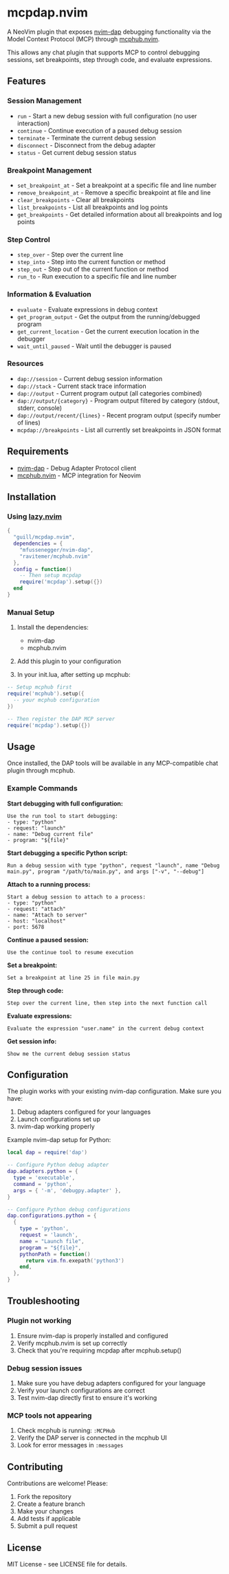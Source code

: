 # mcpdap.nvim

A NeoVim plugin that exposes [nvim-dap](https://github.com/mfussenegger/nvim-dap) debugging functionality via the Model Context Protocol (MCP) through [mcphub.nvim](https://github.com/ravitemer/mcphub.nvim).

This allows any chat plugin that supports MCP to control debugging sessions, set breakpoints, step through code, and evaluate expressions.

## Features

### Session Management
- `run` - Start a new debug session with full configuration (no user interaction)
- `continue` - Continue execution of a paused debug session
- `terminate` - Terminate the current debug session
- `disconnect` - Disconnect from the debug adapter
- `status` - Get current debug session status

### Breakpoint Management
- `set_breakpoint_at` - Set a breakpoint at a specific file and line number
- `remove_breakpoint_at` - Remove a specific breakpoint at file and line
- `clear_breakpoints` - Clear all breakpoints
- `list_breakpoints` - List all breakpoints and log points
- `get_breakpoints` - Get detailed information about all breakpoints and log points

### Step Control
- `step_over` - Step over the current line
- `step_into` - Step into the current function or method
- `step_out` - Step out of the current function or method
- `run_to` - Run execution to a specific file and line number

### Information & Evaluation
- `evaluate` - Evaluate expressions in debug context
- `get_program_output` - Get the output from the running/debugged program
- `get_current_location` - Get the current execution location in the debugger
- `wait_until_paused` - Wait until the debugger is paused

### Resources
- `dap://session` - Current debug session information
- `dap://stack` - Current stack trace information
- `dap://output` - Current program output (all categories combined)
- `dap://output/{category}` - Program output filtered by category (stdout, stderr, console)
- `dap://output/recent/{lines}` - Recent program output (specify number of lines)
- `mcpdap://breakpoints` - List all currently set breakpoints in JSON format

## Requirements

- [nvim-dap](https://github.com/mfussenegger/nvim-dap) - Debug Adapter Protocol client
- [mcphub.nvim](https://github.com/ravitemer/mcphub.nvim) - MCP integration for Neovim

## Installation

### Using [lazy.nvim](https://github.com/folke/lazy.nvim)

```lua
{
  "guill/mcpdap.nvim",
  dependencies = {
    "mfussenegger/nvim-dap",
    "ravitemer/mcphub.nvim"
  },
  config = function()
    -- Then setup mcpdap
    require('mcpdap').setup({})
  end
}
```

### Manual Setup

1. Install the dependencies:
   - nvim-dap
   - mcphub.nvim

2. Add this plugin to your configuration

3. In your init.lua, after setting up mcphub:

```lua
-- Setup mcphub first
require('mcphub').setup({
  -- your mcphub configuration
})

-- Then register the DAP MCP server
require('mcpdap').setup({})
```

## Usage

Once installed, the DAP tools will be available in any MCP-compatible chat plugin through mcphub.

### Example Commands

**Start debugging with full configuration:**
```
Use the run tool to start debugging:
- type: "python"
- request: "launch" 
- name: "Debug current file"
- program: "${file}"
```

**Start debugging a specific Python script:**
```
Run a debug session with type "python", request "launch", name "Debug main.py", program "/path/to/main.py", and args ["-v", "--debug"]
```

**Attach to a running process:**
```
Start a debug session to attach to a process:
- type: "python"
- request: "attach"
- name: "Attach to server"
- host: "localhost"
- port: 5678
```

**Continue a paused session:**
```
Use the continue tool to resume execution
```

**Set a breakpoint:**
```
Set a breakpoint at line 25 in file main.py
```

**Step through code:**
```
Step over the current line, then step into the next function call
```

**Evaluate expressions:**
```
Evaluate the expression "user.name" in the current debug context
```

**Get session info:**
```
Show me the current debug session status
```

## Configuration

The plugin works with your existing nvim-dap configuration. Make sure you have:

1. Debug adapters configured for your languages
2. Launch configurations set up
3. nvim-dap working properly

Example nvim-dap setup for Python:

```lua
local dap = require('dap')

-- Configure Python debug adapter
dap.adapters.python = {
  type = 'executable',
  command = 'python',
  args = { '-m', 'debugpy.adapter' },
}

-- Configure Python debug configurations
dap.configurations.python = {
  {
    type = 'python',
    request = 'launch',
    name = "Launch file",
    program = "${file}",
    pythonPath = function()
      return vim.fn.exepath('python3')
    end,
  },
}
```

## Troubleshooting

### Plugin not working
1. Ensure nvim-dap is properly installed and configured
2. Verify mcphub.nvim is set up correctly
3. Check that you're requiring mcpdap after mcphub.setup()

### Debug session issues
1. Make sure you have debug adapters configured for your language
2. Verify your launch configurations are correct
3. Test nvim-dap directly first to ensure it's working

### MCP tools not appearing
1. Check mcphub is running: `:MCPHub`
2. Verify the DAP server is connected in the mcphub UI
3. Look for error messages in `:messages`

## Contributing

Contributions are welcome! Please:

1. Fork the repository
2. Create a feature branch
3. Make your changes
4. Add tests if applicable
5. Submit a pull request

## License

MIT License - see LICENSE file for details.
